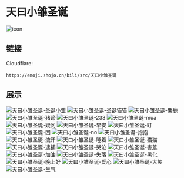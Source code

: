 # 天曰小雏圣诞
![icon](https://emoji.shojo.cn/bili/src/天曰小雏圣诞/icon.png)
## 链接
Cloudflare:
```
https://emoji.shojo.cn/bili/src/天曰小雏圣诞
```
## 展示
![天曰小雏圣诞-圣诞小雏](https://emoji.shojo.cn/bili/src/天曰小雏圣诞/天曰小雏圣诞-圣诞小雏.png)
![天曰小雏圣诞-圣诞猫猫](https://emoji.shojo.cn/bili/src/天曰小雏圣诞/天曰小雏圣诞-圣诞猫猫.png)
![天曰小雏圣诞-麋鹿](https://emoji.shojo.cn/bili/src/天曰小雏圣诞/天曰小雏圣诞-麋鹿.png)
![天曰小雏圣诞-猪蹄](https://emoji.shojo.cn/bili/src/天曰小雏圣诞/天曰小雏圣诞-猪蹄.png)
![天曰小雏圣诞-233](https://emoji.shojo.cn/bili/src/天曰小雏圣诞/天曰小雏圣诞-233.png)
![天曰小雏圣诞-mua](https://emoji.shojo.cn/bili/src/天曰小雏圣诞/天曰小雏圣诞-mua.png)
![天曰小雏圣诞-疑问](https://emoji.shojo.cn/bili/src/天曰小雏圣诞/天曰小雏圣诞-疑问.png)
![天曰小雏圣诞-早安](https://emoji.shojo.cn/bili/src/天曰小雏圣诞/天曰小雏圣诞-早安.png)
![天曰小雏圣诞-盯](https://emoji.shojo.cn/bili/src/天曰小雏圣诞/天曰小雏圣诞-盯.png)
![天曰小雏圣诞-困](https://emoji.shojo.cn/bili/src/天曰小雏圣诞/天曰小雏圣诞-困.png)
![天曰小雏圣诞-no](https://emoji.shojo.cn/bili/src/天曰小雏圣诞/天曰小雏圣诞-no.png)
![天曰小雏圣诞-抱抱](https://emoji.shojo.cn/bili/src/天曰小雏圣诞/天曰小雏圣诞-抱抱.png)
![天曰小雏圣诞-流汗](https://emoji.shojo.cn/bili/src/天曰小雏圣诞/天曰小雏圣诞-流汗.png)
![天曰小雏圣诞-睡着](https://emoji.shojo.cn/bili/src/天曰小雏圣诞/天曰小雏圣诞-睡着.png)
![天曰小雏圣诞-猫猫](https://emoji.shojo.cn/bili/src/天曰小雏圣诞/天曰小雏圣诞-猫猫.png)
![天曰小雏圣诞-逮捕](https://emoji.shojo.cn/bili/src/天曰小雏圣诞/天曰小雏圣诞-逮捕.png)
![天曰小雏圣诞-哭泣](https://emoji.shojo.cn/bili/src/天曰小雏圣诞/天曰小雏圣诞-哭泣.png)
![天曰小雏圣诞-害羞](https://emoji.shojo.cn/bili/src/天曰小雏圣诞/天曰小雏圣诞-害羞.png)
![天曰小雏圣诞-加油](https://emoji.shojo.cn/bili/src/天曰小雏圣诞/天曰小雏圣诞-加油.png)
![天曰小雏圣诞-失落](https://emoji.shojo.cn/bili/src/天曰小雏圣诞/天曰小雏圣诞-失落.png)
![天曰小雏圣诞-黑化](https://emoji.shojo.cn/bili/src/天曰小雏圣诞/天曰小雏圣诞-黑化.png)
![天曰小雏圣诞-晚上好](https://emoji.shojo.cn/bili/src/天曰小雏圣诞/天曰小雏圣诞-晚上好.png)
![天曰小雏圣诞-爱心](https://emoji.shojo.cn/bili/src/天曰小雏圣诞/天曰小雏圣诞-爱心.png)
![天曰小雏圣诞-大笑](https://emoji.shojo.cn/bili/src/天曰小雏圣诞/天曰小雏圣诞-大笑.png)
![天曰小雏圣诞-生气](https://emoji.shojo.cn/bili/src/天曰小雏圣诞/天曰小雏圣诞-生气.png)
